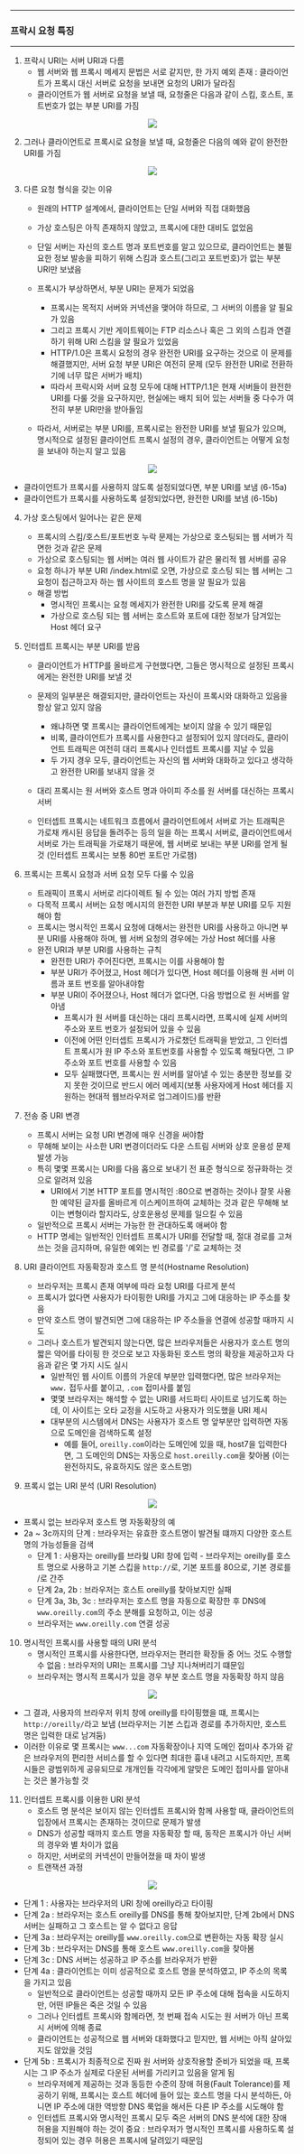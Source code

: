 -----
### 프락시 요청 특징
-----
1. 프락시 URI는 서버 URI과 다름
   - 웹 서버와 웹 프록시 메세지 문법은 서로 같지만, 한 가지 예외 존재 : 클라이언트가 프록시 대신 서버로 요청을 보내면 요청의 URI가 달라짐
   - 클라이언트가 웹 서버로 요청을 보낼 때, 요청줄은 다음과 같이 스킴, 호스트, 포트번호가 없는 부분 URI를 가짐
<div align="center">
<img src="https://github.com/user-attachments/assets/4b8d10da-0b22-479a-9e91-2390a6e58579">
</div>

2. 그러나 클라이언트로 프록시로 요청을 보낼 때, 요청줄은 다음의 예와 같이 완전한 URI를 가짐
<div align="center">
<img src="https://github.com/user-attachments/assets/093da9e8-041f-43cf-af4e-8006b35b4a87">
</div>

3. 다른 요청 형식을 갖는 이유
   - 원래의 HTTP 설계에서, 클라이언트는 단일 서버와 직접 대화했음
   - 가상 호스팅은 아직 존재하지 않았고, 프록시에 대한 대비도 없었음
   - 단일 서버는 자신의 호스트 명과 포트번호를 알고 있으므로, 클라이언트는 불필요한 정보 발송을 피하기 위해 스킴과 호스트(그리고 포트번호)가 없는 부분 URI만 보냈음
   - 프록시가 부상하면서, 부분 URI는 문제가 되었음
     + 프록시는 목적지 서버와 커넥션을 맺어야 하므로, 그 서버의 이름을 알 필요가 있음
     + 그리고 프록시 기반 게이트웨이는 FTP 리소스나 혹은 그 외의 스킴과 연결하기 위해 URI 스킴을 알 필요가 있었음
     + HTTP/1.0은 프록시 요청의 경우 완전한 URI를 요구하는 것으로 이 문제를 해결했지만, 서버 요청 부분 URI은 여전히 문제 (모두 완전한 URI로 전환하기에 너무 많은 서버가 배치)
     + 따라서 프락시와 서버 요청 모두에 대해 HTTP/1.1은 현재 서버들이 완전한 URI를 다룰 것을 요구하지만, 현실에는 배치 되어 있는 서버들 중 다수가 여전히 부분 URI만을 받아들임

   - 따라서, 서버로는 부분 URI를, 프록시로는 완전한 URI를 보낼 필요가 있으며, 명시적으로 설정된 클라이언트 프록시 설정의 경우, 클라이언트는 어떻게 요청을 보내야 하는지 알고 있음
<div align="center">
<img src="https://github.com/user-attachments/assets/3953e66a-7832-4c51-89ad-0cdfcdd7036e">
</div>

   - 클라이언트가 프록시를 사용하지 않도록 설정되었다면, 부분 URI를 보냄 (6-15a)
   - 클라이언트가 프록시를 사용하도록 설정되었다면, 완전한 URI를 보냄 (6-15b)

4. 가상 호스팅에서 일어나는 같은 문제
   - 프록시의 스킴/호스트/포트번호 누락 문제는 가상으로 호스팅되는 웹 서버가 직면한 것과 같은 문제
   - 가상으로 호스팅되는 웹 서버는 여러 웹 사이트가 같은 물리적 웹 서버를 공유
   - 요청 하나가 부분 URI /index.html로 오면, 가상으로 호스팅 되는 웹 서버는 그 요청이 접근하고자 하는 웹 사이트의 호스트 명을 알 필요가 있음
   - 해결 방법
     + 명시적인 프록시는 요청 메세지가 완전한 URI를 갖도록 문제 해결
     + 가상으로 호스팅 되는 웹 서버는 호스트와 포트에 대한 정보가 담겨있는 Host 헤더 요구

5. 인터셉트 프록시는 부분 URI를 받음
   - 클라이언트가 HTTP를 올바르게 구현했다면, 그들은 명시적으로 설정된 프록시에게는 완전한 URI를 보낼 것
   - 문제의 일부분은 해결되지만, 클라이언트는 자신이 프록시와 대화하고 있음을 항상 알고 있지 않음
     + 왜냐하면 몇 프록시는 클라이언트에게는 보이지 않을 수 있기 때문임
     + 비록, 클라이언트가 프록시를 사용한다고 설정되어 있지 않더라도, 클라이언트 트래픽은 여전히 대리 프록시나 인터셉트 프록시를 지날 수 있음
     + 두 가지 경우 모두, 클라이언트는 자신의 웹 서버와 대화하고 있다고 생각하고 완전한 URI를 보내지 않을 것

    - 대리 프록시는 원 서버와 호스트 명과 아이피 주소를 원 서버를 대신하는 프록시 서버
    - 인터셉트 프록시는 네트워크 흐름에서 클라이언트에서 서버로 가는 트래픽은 가로채 캐시된 응답을 돌려주는 등의 일을 하는 프록시 서버로, 클라이언트에서 서버로 가는 트래픽을 가로채기 때문에, 웹 서버로 보내는 부분 URI를 얻게 될 것 (인터셉트 프록시는 보통 80번 포트만 가로챔)

6. 프록시는 프록시 요청과 서버 요청 모두 다룰 수 있음
   - 트래픽이 프록시 서버로 리다이렉트 될 수 있는 여러 가지 방법 존재
   - 다목적 프록시 서버는 요청 메시지의 완전한 URI 부분과 부분 URI를 모두 지원해야 함
   - 프록시는 명시적인 프록시 요청에 대해서는 완전한 URI를 사용하고 아니면 부분 URI를 사용해야 하며, 웹 서버 요청의 경우에는 가상 Host 헤더를 사용
   - 완전 URI과 부분 URI를 사용하는 규칙
     + 완전한 URI가 주어진다면, 프록시는 이를 사용해야 함
     + 부분 URI가 주어졌고, Host 헤더가 있다면, Host 헤더를 이용해 원 서버 이름과 포트 번호를 알아내야함
     + 부분 URI이 주어졌으나, Host 헤더가 없다면, 다음 방법으로 원 서버를 알아냄
       * 프록시가 원 서버를 대신하는 대리 프록시라면, 프록시에 실제 서버의 주소와 포트 번호가 설정되어 있을 수 있음
       * 이전에 어떤 인터셉트 프록시가 가로챘던 트래픽을 받았고, 그 인터셉트 프록시가 원 IP 주소와 포트번호를 사용할 수 있도록 해뒀다면, 그 IP 주소와 포트 번호를 사용할 수 있음
       * 모두 실패했다면, 프록시는 원 서버를 알아낼 수 있는 충분한 정보를 갖지 못한 것이므로 반드시 에러 메세지(보통 사용자에게 Host 헤더를 지원하는 현대적 웹브라우저로 업그레이드)를 반환

7. 전송 중 URI 변경
   - 프록시 서버는 요청 URI 변경에 매우 신경을 써야함
   - 무해해 보이는 사소한 URI 변경이더라도 다운 스트림 서버와 상호 운용성 문제 발생 가능
   - 특히 몇몇 프록시는 URI를 다음 홉으로 보내기 전 표준 형식으로 정규화하는 것으로 알려져 있음
     + URI에서 기본 HTTP 포트를 명시적인 :80으로 변경하는 것이나 잘못 사용한 예약된 글자를 올바르게 이스케이프하여 교체하는 것과 같은 무해해 보이는 변형이라 할지라도, 상호운용성 문제를 일으킬 수 있음
   - 일반적으로 프록시 서버는 가능한 한 관대하도록 애써야 함
   - HTTP 명세는 일반적인 인터셉트 프록시가 URI를 전달할 때, 절대 경로를 고쳐 쓰는 것을 금지하며, 유일한 예외는 빈 경로를 '/'로 교체하는 것

8. URI 클라이언트 자동확장과 호스트 명 분석(Hostname Resolution)
   - 브라우저는 프록시 존재 여부에 따라 요청 URI를 다르게 분석
   - 프록시가 없다면 사용자가 타이핑한 URI를 가지고 그에 대응하는 IP 주소를 찾음
   - 만약 호스트 명이 발견되면 그에 대응하는 IP 주소들을 연결에 성공할 때까지 시도
   - 그러나 호스트가 발견되지 않는다면, 많은 브라우저들은 사용자가 호스트 명의 짧은 약어를 타이핑 한 것으로 보고 자동화된 호스트 명의 확장을 제공하고자 다음과 같은 몇 가지 시도 실시
     + 일반적인 웹 사이트 이름의 가운데 부분만 입력했다면, 많은 브라우저는 ```www.``` 접두사를 붙이고, ```.com``` 접미사를 붙임
     + 몇몇 브라우저는 해석할 수 없는 URI를 서드파티 사이트로 넘기도록 하는데, 이 사이트는 오타 교정을 시도하고 사용자가 의도했을 URI 제시
     + 대부분의 시스템에서 DNS는 사용자가 호스트 명 앞부분만 입력하면 자동으로 도메인을 검색하도록 설정
       * 예를 들어, ```oreilly.com```이라는 도메인에 있을 때, host7을 입력한다면, 그 도메인의 DNS는 자동으로 ```host.oreilly.com```을 찾아봄 (이는 완전하지도, 유효하지도 않은 호스트명)

9. 프록시 없는 URI 분석 (URI Resolution)
<div align="center">
<img src="https://github.com/user-attachments/assets/c73bda00-04e1-40cf-bb60-ad2557c33af2">
</div>

   - 프록시 없는 브라우저 호스트 명 자동확장의 예
   - 2a ~ 3c까지의 단계 : 브라우저는 유효한 호스트명이 발견될 떄까지 다양한 호스트 명의 가능성들을 검색
     + 단계 1 : 사용자는 oreilly를 브라웢 URI 창에 입력 - 브라우저는 oreilly를 호스트 명으로 사용하고 기본 스킵을 ```http://```로, 기본 포트를 80으로, 기본 경로를 /로 간주
     + 단계 2a, 2b : 브라우저는 호스트 oreilly를 찾아보지만 실패
     + 단계 3a, 3b, 3c : 브라우저는 호스트 명을 자동으로 확장한 후 DNS에 ```www.oreilly.com```의 주소 분해를 요청하고, 이는 성공
     + 브라우저는 ```www.oreilly.com``` 연결 성공

10. 명시적인 프록시를 사용할 때의 URI 분석
    - 명시적인 프록시를 사용한다면, 브라우저는 편리한 확장들 중 어느 것도 수행할 수 없음 : 브라우저의 URI는 프록시를 그냥 지나쳐버리기 떄문임
    - 브라우저는 명시적 프록시가 있을 경우 부분 호스트 명을 자동확장 하지 않음
<div align="center">
<img src="https://github.com/user-attachments/assets/48a51040-465c-4157-9dd5-3bd23e0c0291">
</div>

   - 그 결과, 사용자의 브라우저 위치 창에 oreilly를 타이핑했을 떄, 프록시는 ```http://oreilly/```라고 보냄 (브라우저는 기본 스킵과 경로를 추가하지만, 호스트 명은 입력한 대로 남겨둠)
   - 이러한 이유로 몇 프록시는 ```www...com``` 자동확장이나 지역 도메인 접미사 추가와 같은 브라우저의 편리한 서비스를 할 수 있다면 최대한 흉내 내려고 시도하지만, 프록시들은 광범위하게 공유되므로 개개인들 각각에게 알맞은 도메인 접미사를 알아내는 것은 불가능할 것

11. 인터셉트 프록시를 이용한 URI 분석
    - 호스트 명 분석은 보이지 않는 인터셉트 프록시와 함께 사용할 때, 클라이언트의 입장에서 프록시는 존재하는 것이므로 문제가 발생
    - DNS가 성공할 때까지 호스트 명을 자동확장 할 때, 동작은 프록시가 아닌 서버의 경우와 별 차이가 없음
    - 하지만, 서버로의 커넥션이 만들어졌을 때 차이 발생
    - 트랜잭션 과정
<div align="center">
<img src="https://github.com/user-attachments/assets/c6d5e58a-c975-4ea4-bf16-22991dd8536d">
</div>

   - 단계 1 : 사용자는 브라우저의 URI 창에 oreilly라고 타이핑
   - 단계 2a : 브라우저는 호스트 oreilly를 DNS를 통해 찾아보지만, 단계 2b에서 DNS 서버는 실패하고 그 호스트는 알 수 없다고 응답
   - 단계 3a : 브라우저는 oreilly를 ```www.oreilly.com```으로 변환하는 자동 확장 실시
   - 단계 3b : 브라우저는 DNS를 통해 호스트 ```www.oreilly.com```을 찾아봄
   - 단계 3c : DNS 서버는 성공하고 IP 주소를 브라우저가 반환
   - 단계 4a : 클라이언트는 이미 성공적으로 호스트 명을 분석하였고, IP 주소의 목록을 가지고 있음
     + 일반적으로 클라이언트는 성공할 때까지 모든 IP 주소에 대해 접속을 시도하지만, 어떤 IP들은 죽은 것일 수 있음
     + 그러나 인터셉트 프록시와 함께라면, 첫 번째 접속 시도는 원 서버가 아닌 프록시 서버에 의해 종료
     + 클라이언트는 성공적으로 웹 서버와 대화했다고 믿지만, 웹 서버는 아직 살아있지도 않았을 것임
   - 단계 5b : 프록시가 최종적으로 진짜 원 서버와 상호작용할 준비가 되었을 때, 프록시는 그 IP 주소가 실제로 다운된 서버를 가리키고 있음을 알게 됨
     + 브라우저에게 제공하는 것과 동등한 수준의 장애 허용(Fault Tolerance)를 제공하기 위해, 프록시는 호스트 헤더에 들어 있는 호스트 명을 다시 분석하든, 아니면 IP 주소에 대한 역방향 DNS 룩업을 해서든 다른 IP 주소를 시도해야 함
     + 인터셉트 프록시와 명시적인 프록시 모두 죽은 서버의 DNS 분석에 대한 장애 허용을 지원해야 하는 것이 중요 : 브라우저가 명시적인 프록시를 사용하도록 설정되어 있는 경우 허용은 프록시에 달려있기 때문임
